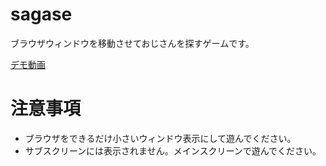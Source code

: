 # sagase

ブラウザウィンドウを移動させておじさんを探すゲームです。

[デモ動画](https://github.com/Asa-to/sagase/assets/46988205/a91985d6-02e9-44fb-9692-2a44ea8a0b36)

# 注意事項

- ブラウザをできるだけ小さいウィンドウ表示にして遊んでください。
- サブスクリーンには表示されません。メインスクリーンで遊んでください。
